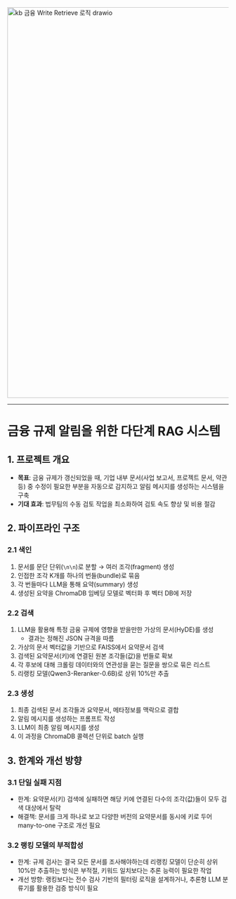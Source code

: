 <img width="2365" height="890" alt="kb 금융 Write Retrieve 로직 drawio" src="https://github.com/user-attachments/assets/d5e80f25-859c-4ff0-9be7-56895c0a85be" />

---

# 금융 규제 알림을 위한 다단계 RAG 시스템

## 1. 프로젝트 개요

* **목표**: 금융 규제가 갱신되었을 때, 기업 내부 문서(사업 보고서, 프로젝트 문서, 약관 등) 중 수정이 필요한 부분을 자동으로 감지하고 알림 메시지를 생성하는 시스템을 구축
* **기대 효과**: 법무팀의 수동 검토 작업을 최소화하여 검토 속도 향상 및 비용 절감


## 2. 파이프라인 구조

### 2.1 색인

1. 문서를 문단 단위(`\n\n`)로 분할 → 여러 조각(fragment) 생성
2. 인접한 조각 K개를 하나의 번들(bundle)로 묶음
3. 각 번들마다 LLM을 통해 요약(summary) 생성
4. 생성된 요약을 ChromaDB 임베딩 모델로 벡터화 후 벡터 DB에 저장

### 2.2 검색

1. LLM을 활용해 특정 금융 규제에 영향을 받을만한 가상의 문서(HyDE)를 생성
   * 결과는 정해진 JSON 규격을 따름
2. 가상의 문서 벡터값을 기반으로 FAISS에서 요약문서 검색
3. 검색된 요약문서(키)에 연결된 원본 조각들(값)을 번들로 확보 
4. 각 후보에 대해 크롤링 데이터와의 연관성을 묻는 질문을 쌍으로 묶은 리스트
5. 리랭킹 모델(Qwen3-Reranker-0.6B)로 상위 10%만 추출

### 2.3 생성

1. 최종 검색된 문서 조각들과 요약문서, 메타정보를 맥락으로 결합
2. 알림 메시지를 생성하는 프롬프트 작성
3. LLM이 최종 알림 메시지를 생성
4. 이 과정을 ChromaDB 콜렉션 단위로 batch 실행

## 3. 한계와 개선 방향

### 3.1 단일 실패 지점

* 한계: 요약문서(키) 검색에 실패하면 해당 키에 연결된 다수의 조각(값)들이 모두 검색 대상에서 탈락
* 해결책: 문서를 크게 하나로 보고 다양한 버전의 요약문서를 동시에 키로 두어 many-to-one 구조로 개선 필요

### 3.2 랭킹 모델의 부적합성

* 한계: 규제 검사는 결국 모든 문서를 조사해야하는데 리랭킹 모델이 단순히 상위 10%만 추출하는 방식은 부적절, 키워드 일치보다는 추론 능력이 필요한 작업
* 개선 방향: 랭킹보다는 전수 검사 기반의 필터링 로직을 설계하거나, 추론형 LLM 분류기를 활용한 검증 방식이 필요
